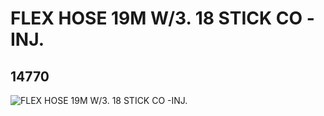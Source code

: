 # FLEX HOSE 19M W/3. 18 STICK CO -INJ.
## 14770
![FLEX HOSE 19M W/3. 18 STICK CO -INJ.](https://lc-www-live-s.legocdn.com/media/bricks/5/2/6044690.jpg)